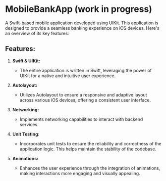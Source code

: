 # MobileBankApp (work in progress)

A Swift-based mobile application developed using UIKit. This application is designed to provide a seamless banking experience on iOS devices. Here's an overview of its key features:

## Features:

1. **Swift & UIKit:**
   - The entire application is written in Swift, leveraging the power of UIKit for a native and intuitive user experience.

2. **Autolayout:**
   - Utilizes Autolayout to ensure a responsive and adaptive layout across various iOS devices, offering a consistent user interface.

3. **Networking:**
   - Implements networking capabilities to interact with backend services.

4. **Unit Testing:**
   - Incorporates unit tests to ensure the reliability and correctness of the application logic. This helps maintain the stability of the codebase.

5. **Animations:**
   - Enhances the user experience through the integration of animations, making interactions more engaging and visually appealing.

